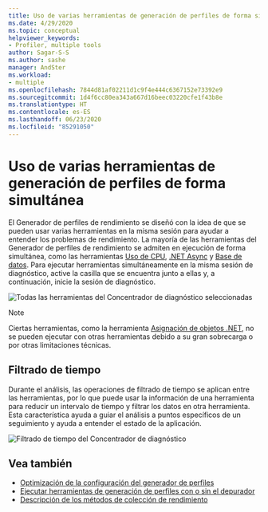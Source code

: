```yaml
---
title: Uso de varias herramientas de generación de perfiles de forma simultánea | Microsoft Docs
ms.date: 4/29/2020
ms.topic: conceptual
helpviewer_keywords:
- Profiler, multiple tools
author: Sagar-S-S
ms.author: sashe
manager: AndSter
ms.workload:
- multiple
ms.openlocfilehash: 7844d81af02211d1c9f4e444c6367152e73392e9
ms.sourcegitcommit: 1d4f6cc80ea343a667d16beec03220cfe1f43b8e
ms.translationtype: HT
ms.contentlocale: es-ES
ms.lasthandoff: 06/23/2020
ms.locfileid: "85291050"
---
```

# <a name="using-multiple-profiler-tools-simultaneously"></a>Uso de varias herramientas de generación de perfiles de forma simultánea

El Generador de perfiles de rendimiento se diseñó con la idea de que se pueden usar varias herramientas en la misma sesión para ayudar a entender los problemas de rendimiento. La mayoría de las herramientas del Generador de perfiles de rendimiento se admiten en ejecución de forma simultánea, como las herramientas [Uso de CPU](../profiling/cpu-usage.md), [.NET Async](../profiling/analyze-async.md) y [Base de datos](../profiling/analyze-database.md). Para ejecutar herramientas simultáneamente en la misma sesión de diagnóstico, active la casilla que se encuentra junto a ellas y, a continuación, inicie la sesión de diagnóstico.

![Todas las herramientas del Concentrador de diagnóstico seleccionadas](../profiling/media/diaghuballtoolsselected.png "Todas las herramientas del Concentrador de diagnóstico seleccionadas")

>[!NOTE]
>Ciertas herramientas, como la herramienta [Asignación de objetos .NET](../profiling/dotnet-alloc-tool.md), no se pueden ejecutar con otras herramientas debido a su gran sobrecarga o por otras limitaciones técnicas.

## <a name="time-filtering"></a>Filtrado de tiempo 

Durante el análisis, las operaciones de filtrado de tiempo se aplican entre las herramientas, por lo que puede usar la información de una herramienta para reducir un intervalo de tiempo y filtrar los datos en otra herramienta. Esta característica ayuda a guiar el análisis a puntos específicos de un seguimiento y ayuda a entender el estado de la aplicación.

![Filtrado de tiempo del Concentrador de diagnóstico](../profiling/media/diaghubtimefiltering.png "Filtrado de tiempo del Concentrador de diagnóstico")

## <a name="see-also"></a>Vea también

- [Optimización de la configuración del generador de perfiles](../profiling/optimize-profiler-settings.md)
- [Ejecutar herramientas de generación de perfiles con o sin el depurador](../profiling/running-profiling-tools-with-or-without-the-debugger.md)
- [Descripción de los métodos de colección de rendimiento](../profiling/understanding-performance-collection-methods-perf-profiler.md)
